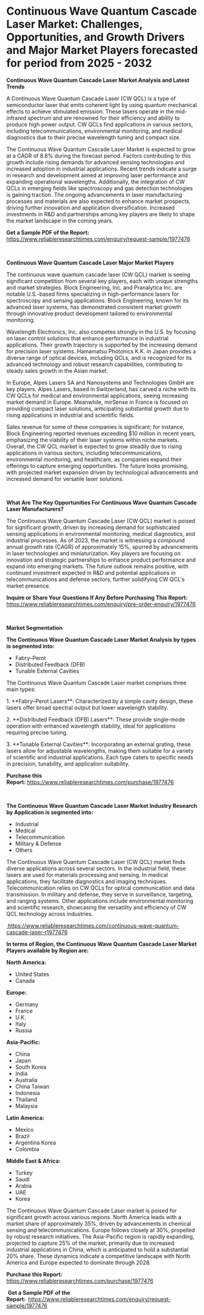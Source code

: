 <p><h1>Continuous Wave Quantum Cascade Laser Market: Challenges, Opportunities, and Growth Drivers and Major Market Players forecasted for period from 2025 - 2032</h1></p><p><strong>Continuous Wave Quantum Cascade Laser Market Analysis and Latest Trends</strong></p>
<p><p>A Continuous Wave Quantum Cascade Laser (CW QCL) is a type of semiconductor laser that emits coherent light by using quantum mechanical effects to achieve stimulated emission. These lasers operate in the mid-infrared spectrum and are renowned for their efficiency and ability to produce high power output. CW QCLs find applications in various sectors, including telecommunications, environmental monitoring, and medical diagnostics due to their precise wavelength tuning and compact size.</p><p>The Continuous Wave Quantum Cascade Laser Market is expected to grow at a CAGR of 8.8% during the forecast period. Factors contributing to this growth include rising demands for advanced sensing technologies and increased adoption in industrial applications. Recent trends indicate a surge in research and development aimed at improving laser performance and expanding operational wavelengths. Additionally, the integration of CW QCLs in emerging fields like spectroscopy and gas detection technologies is gaining traction. The ongoing advancements in laser manufacturing processes and materials are also expected to enhance market prospects, driving further innovation and application diversification. Increased investments in R&D and partnerships among key players are likely to shape the market landscape in the coming years.</p></p>
<p><strong>Get a Sample PDF of the Report:&nbsp;</strong> <a href="https://www.reliableresearchtimes.com/enquiry/request-sample/1977476?utm_campaign=3325&utm_medium=2&utm_source=Github&utm_content=ia&utm_term=12042025&utm_id=continuous-wave-quantum-cascade-laser">https://www.reliableresearchtimes.com/enquiry/request-sample/1977476</a></p>
<p>&nbsp;</p>
<p><strong>Continuous Wave Quantum Cascade Laser Major Market Players</strong></p>
<p><p>The continuous wave quantum cascade laser (CW QCL) market is seeing significant competition from several key players, each with unique strengths and market strategies. Block Engineering, Inc. and Pranalytica Inc. are notable U.S.-based firms specializing in high-performance lasers for spectroscopy and sensing applications. Block Engineering, known for its advanced laser systems, has demonstrated consistent market growth through innovative product development tailored to environmental monitoring.</p><p>Wavelength Electronics, Inc. also competes strongly in the U.S. by focusing on laser control solutions that enhance performance in industrial applications. Their growth trajectory is supported by the increasing demand for precision laser systems. Hamamatsu Photonics K.K. in Japan provides a diverse range of optical devices, including QCLs, and is recognized for its advanced technology and robust research capabilities, contributing to steady sales growth in the Asian market.</p><p>In Europe, Alpes Lasers SA and Nanosystems and Technologies GmbH are key players. Alpes Lasers, based in Switzerland, has carved a niche with its CW QCLs for medical and environmental applications, seeing increasing market demand in Europe. Meanwhile, mirSense in France is focused on providing compact laser solutions, anticipating substantial growth due to rising applications in industrial and scientific fields.</p><p>Sales revenue for some of these companies is significant; for instance, Block Engineering reported revenues exceeding $10 million in recent years, emphasizing the viability of their laser systems within niche markets. Overall, the CW QCL market is expected to grow steadily due to rising applications in various sectors, including telecommunications, environmental monitoring, and healthcare, as companies expand their offerings to capture emerging opportunities. The future looks promising, with projected market expansion driven by technological advancements and increased demand for versatile laser solutions.</p></p>
<p>&nbsp;</p>
<p><strong>What Are The Key Opportunities For Continuous Wave Quantum Cascade Laser Manufacturers?</strong></p>
<p><p>The Continuous Wave Quantum Cascade Laser (CW QCL) market is poised for significant growth, driven by increasing demand for sophisticated sensing applications in environmental monitoring, medical diagnostics, and industrial processes. As of 2023, the market is witnessing a compound annual growth rate (CAGR) of approximately 15%, spurred by advancements in laser technologies and miniaturization. Key players are focusing on innovation and strategic partnerships to enhance product performance and expand into emerging markets. The future outlook remains positive, with continued investment expected in R&D and potential applications in telecommunications and defense sectors, further solidifying CW QCL's market presence.</p></p>
<p><strong>Inquire or Share Your Questions If Any Before Purchasing This Report:</strong> <a href="https://www.reliableresearchtimes.com/enquiry/pre-order-enquiry/1977476?utm_campaign=3325&utm_medium=2&utm_source=Github&utm_content=ia&utm_term=12042025&utm_id=continuous-wave-quantum-cascade-laser">https://www.reliableresearchtimes.com/enquiry/pre-order-enquiry/1977476</a></p>
<p>&nbsp;</p>
<p><strong>Market Segmentation</strong></p>
<p><strong>The Continuous Wave Quantum Cascade Laser Market Analysis by types is segmented into:</strong></p>
<p><ul><li>Fabry–Perot</li><li>Distributed Feedback (DFB)</li><li>Tunable External Cavities</li></ul></p>
<p><p>The Continuous Wave Quantum Cascade Laser market comprises three main types: </p><p>1. **Fabry–Perot Lasers**: Characterized by a simple cavity design, these lasers offer broad spectral output but lower wavelength stability.</p><p>2. **Distributed Feedback (DFB) Lasers**: These provide single-mode operation with enhanced wavelength stability, ideal for applications requiring precise tuning.</p><p>3. **Tunable External Cavities**: Incorporating an external grating, these lasers allow for adjustable wavelengths, making them suitable for a variety of scientific and industrial applications. Each type caters to specific needs in precision, tunability, and application suitability.</p></p>
<p><strong>Purchase this Report:&nbsp;</strong><a href="https://www.reliableresearchtimes.com/purchase/1977476?utm_campaign=3325&utm_medium=2&utm_source=Github&utm_content=ia&utm_term=12042025&utm_id=continuous-wave-quantum-cascade-laser">https://www.reliableresearchtimes.com/purchase/1977476</a></p>
<p>&nbsp;</p>
<p><strong>The Continuous Wave Quantum Cascade Laser Market Industry Research by Application is segmented into:</strong></p>
<p><ul><li>Industrial</li><li>Medical</li><li>Telecommunication</li><li>Military & Defense</li><li>Others</li></ul></p>
<p><p>The Continuous Wave Quantum Cascade Laser (CW QCL) market finds diverse applications across several sectors. In the industrial field, these lasers are used for materials processing and sensing. In medical applications, they facilitate diagnostics and imaging techniques. Telecommunication relies on CW QCLs for optical communication and data transmission. In military and defense, they serve in surveillance, targeting, and ranging systems. Other applications include environmental monitoring and scientific research, showcasing the versatility and efficiency of CW QCL technology across industries.</p></p>
<p><a href="https://www.reliableresearchtimes.com/continuous-wave-quantum-cascade-laser-r1977476?utm_campaign=3325&utm_medium=2&utm_source=Github&utm_content=ia&utm_term=12042025&utm_id=continuous-wave-quantum-cascade-laser">&nbsp;https://www.reliableresearchtimes.com/continuous-wave-quantum-cascade-laser-r1977476</a></p>
<p><strong>In terms of Region, the Continuous Wave Quantum Cascade Laser Market Players available by Region are:</strong></p>
<p>
    <p> <strong> North America: </strong>
        <ul>
            <li>United States</li>
            <li>Canada</li>
        </ul>
        </p> 
    <p> <strong> Europe: </strong>
        <ul>
            <li>Germany</li>
            <li>France</li>
            <li>U.K.</li>
            <li>Italy</li>
            <li>Russia</li>
        </ul>
        </p> 
    <p> <strong> Asia-Pacific: </strong>
        <ul>
            <li>China</li>
            <li>Japan</li>
            <li>South Korea</li>
            <li>India</li>
            <li>Australia</li>
            <li>China Taiwan</li>
            <li>Indonesia</li>
            <li>Thailand</li>
            <li>Malaysia</li>
        </ul>
        </p> 
    <p> <strong> Latin America: </strong>
        <ul>
            <li>Mexico</li>
            <li>Brazil</li>
            <li>Argentina Korea</li>
            <li>Colombia</li>
        </ul>
        </p> 
    <p> <strong> Middle East & Africa: </strong>
        <ul>
            <li>Turkey</li>
            <li>Saudi</li>
            <li>Arabia</li>
            <li>UAE</li>
            <li>Korea</li>
        </ul>
    </p>
    </p>
<p><p>The Continuous Wave Quantum Cascade Laser market is poised for significant growth across various regions. North America leads with a market share of approximately 35%, driven by advancements in chemical sensing and telecommunications. Europe follows closely at 30%, propelled by robust research initiatives. The Asia-Pacific region is rapidly expanding, projected to capture 25% of the market, primarily due to increased industrial applications in China, which is anticipated to hold a substantial 20% share. These dynamics indicate a competitive landscape with North America and Europe expected to dominate through 2028.</p></p>
<p><strong>Purchase this Report: </strong><a href="https://www.reliableresearchtimes.com/purchase/1977476?utm_campaign=3325&utm_medium=2&utm_source=Github&utm_content=ia&utm_term=12042025&utm_id=continuous-wave-quantum-cascade-laser">https://www.reliableresearchtimes.com/purchase/1977476</a></p>
<p>&nbsp;<strong>Get a Sample PDF of the Report:&nbsp;&nbsp;</strong><a href="https://www.reliableresearchtimes.com/enquiry/request-sample/1977476?utm_campaign=3325&utm_medium=2&utm_source=Github&utm_content=ia&utm_term=12042025&utm_id=continuous-wave-quantum-cascade-laser">https://www.reliableresearchtimes.com/enquiry/request-sample/1977476</a></p>
<p><strong></strong></p>
<p><p></p><p></p><p></p></p>